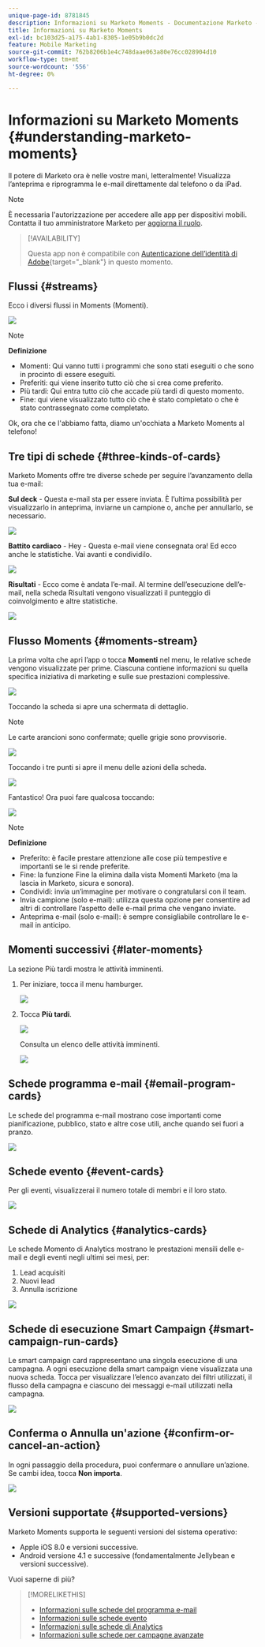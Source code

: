```yaml
---
unique-page-id: 8781845
description: Informazioni su Marketo Moments - Documentazione Marketo - Documentazione del prodotto
title: Informazioni su Marketo Moments
exl-id: bc103d25-a175-4ab1-8305-1e05b9b0dc2d
feature: Mobile Marketing
source-git-commit: 762b8206b1e4c748daae063a80e76cc028904d10
workflow-type: tm+mt
source-wordcount: '556'
ht-degree: 0%

---
```


# Informazioni su Marketo Moments {#understanding-marketo-moments}

Il potere di Marketo ora è nelle vostre mani, letteralmente! Visualizza l’anteprima e riprogramma le e-mail direttamente dal telefono o da iPad.

>[!NOTE]
>
>È necessaria l&#39;autorizzazione per accedere alle app per dispositivi mobili. Contatta il tuo amministratore Marketo per [aggiorna il ruolo](/help/marketo/product-docs/administration/users-and-roles/managing-user-roles-and-permissions.md).

>[!AVAILABILITY]
>
>Questa app non è compatibile con [Autenticazione dell’identità di Adobe](/help/marketo/product-docs/administration/marketo-with-adobe-identity/adobe-identity-management-overview.md){target="_blank"} in questo momento.

## Flussi {#streams}

Ecco i diversi flussi in Moments (Momenti).

![](assets/image2015-7-15-15-3a6-3a10.png)

>[!NOTE]
>
>**Definizione**
>
>* Momenti: Qui vanno tutti i programmi che sono stati eseguiti o che sono in procinto di essere eseguiti.
>* Preferiti: qui viene inserito tutto ciò che si crea come preferito.
>* Più tardi: Qui entra tutto ciò che accade più tardi di questo momento.
>* Fine: qui viene visualizzato tutto ciò che è stato completato o che è stato contrassegnato come completato.

Ok, ora che ce l&#39;abbiamo fatta, diamo un&#39;occhiata a Marketo Moments al telefono!

## Tre tipi di schede {#three-kinds-of-cards}

Marketo Moments offre tre diverse schede per seguire l’avanzamento della tua e-mail:

**Sul deck** - Questa e-mail sta per essere inviata. È l’ultima possibilità per visualizzarlo in anteprima, inviarne un campione o, anche per annullarlo, se necessario.

![](assets/image2015-7-17-11-3a25-3a48.png)

**Battito cardiaco** - Hey - Questa e-mail viene consegnata ora! Ed ecco anche le statistiche. Vai avanti e condividilo.

![](assets/image2015-7-17-11-3a27-3a22.png)

**Risultati** - Ecco come è andata l’e-mail. Al termine dell’esecuzione dell’e-mail, nella scheda Risultati vengono visualizzati il punteggio di coinvolgimento e altre statistiche.

![](assets/image2015-7-17-11-3a43-3a28.png)

## Flusso Moments {#moments-stream}

La prima volta che apri l’app o tocca **Momenti** nel menu, le relative schede vengono visualizzate per prime. Ciascuna contiene informazioni su quella specifica iniziativa di marketing e sulle sue prestazioni complessive.

![](assets/image2015-7-15-10-3a46-3a19.png)

Toccando la scheda si apre una schermata di dettaglio.

>[!NOTE]
>
>Le carte arancioni sono confermate; quelle grigie sono provvisorie.

![](assets/image2015-9-25-9-3a37-3a26.png)

Toccando i tre punti si apre il menu delle azioni della scheda.

![](assets/image2015-7-15-10-3a47-3a34.png)

Fantastico! Ora puoi fare qualcosa toccando:

![](assets/image2015-7-15-10-3a49-3a20.png)

>[!NOTE]
>
>**Definizione**
>
>* Preferito: è facile prestare attenzione alle cose più tempestive e importanti se le si rende preferite.
>* Fine: la funzione Fine la elimina dalla vista Momenti Marketo (ma la lascia in Marketo, sicura e sonora).
>* Condividi: invia un’immagine per motivare o congratularsi con il team.
>* Invia campione (solo e-mail): utilizza questa opzione per consentire ad altri di controllare l’aspetto delle e-mail prima che vengano inviate.
>* Anteprima e-mail (solo e-mail): è sempre consigliabile controllare le e-mail in anticipo.

## Momenti successivi {#later-moments}

La sezione Più tardi mostra le attività imminenti.

1. Per iniziare, tocca il menu hamburger.

   ![](assets/image2015-7-15-10-3a52-3a5.png)

1. Tocca **Più tardi**.

   ![](assets/image2015-7-15-10-3a54-3a47.png)

   Consulta un elenco delle attività imminenti.

   ![](assets/image2015-6-29-15-3a24-3a3.png)

## Schede programma e-mail {#email-program-cards}

Le schede del programma e-mail mostrano cose importanti come pianificazione, pubblico, stato e altre cose utili, anche quando sei fuori a pranzo.

![](assets/image2015-6-29-15-3a31-3a57.png)

## Schede evento {#event-cards}

Per gli eventi, visualizzerai il numero totale di membri e il loro stato.

![](assets/image2015-6-29-15-3a39-3a12.png)

## Schede di Analytics {#analytics-cards}

Le schede Momento di Analytics mostrano le prestazioni mensili delle e-mail e degli eventi negli ultimi sei mesi, per:

1. Lead acquisiti
1. Nuovi lead
1. Annulla iscrizione

![](assets/image2015-7-6-13-3a26-3a33.png)

## Schede di esecuzione Smart Campaign {#smart-campaign-run-cards}

Le smart campaign card rappresentano una singola esecuzione di una campagna. A ogni esecuzione della smart campaign viene visualizzata una nuova scheda. Tocca per visualizzare l’elenco avanzato dei filtri utilizzati, il flusso della campagna e ciascuno dei messaggi e-mail utilizzati nella campagna.

![](assets/image2015-9-23-11-3a0-3a54.png)

## Conferma o Annulla un&#39;azione {#confirm-or-cancel-an-action}

In ogni passaggio della procedura, puoi confermare o annullare un’azione. Se cambi idea, tocca **Non importa**.

![](assets/image2015-7-14-17-3a11-3a29.png)

## Versioni supportate  {#supported-versions}

Marketo Moments supporta le seguenti versioni del sistema operativo:

* Apple iOS 8.0 e versioni successive.
* Android versione 4.1 e successive (fondamentalmente Jellybean e versioni successive).

Vuoi saperne di più?

>[!MORELIKETHIS]
>
>* [Informazioni sulle schede del programma e-mail](/help/marketo/product-docs/core-marketo-concepts/mobile-apps/marketo-moments/understanding-moments/understanding-email-program-cards.md)
>* [Informazioni sulle schede evento](/help/marketo/product-docs/core-marketo-concepts/mobile-apps/marketo-moments/understanding-moments/understanding-event-cards.md)
>* [Informazioni sulle schede di Analytics](/help/marketo/product-docs/core-marketo-concepts/mobile-apps/marketo-moments/understanding-moments/understanding-analytics-cards.md)
>* [Informazioni sulle schede per campagne avanzate](/help/marketo/product-docs/core-marketo-concepts/mobile-apps/marketo-moments/understanding-moments/understanding-smart-campaign-cards.md)
